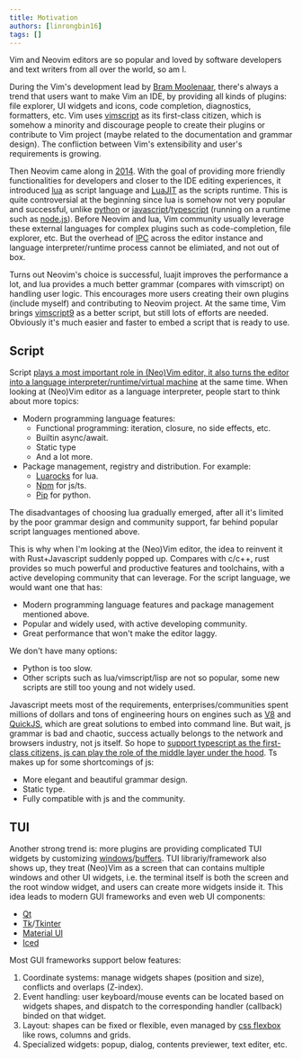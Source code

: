 ```yaml
---
title: Motivation
authors: [linrongbin16]
tags: []
---
```


Vim and Neovim editors are so popular and loved by software developers and text writers from all over the world, so am I.

During the Vim's development lead by [Bram Moolenaar](https://en.wikipedia.org/wiki/Bram_Moolenaar), there's always a trend that users want to make Vim an IDE, by providing all kinds of plugins: file explorer, UI widgets and icons, code completion, diagnostics, formatters, etc. Vim uses [vimscript](<https://en.wikipedia.org/wiki/Vim_(text_editor)#Vim_script>) as its first-class citizen, which is somehow a minority and discourage people to create their plugins or contribute to Vim project (maybe related to the documentation and grammar design). The confliction between Vim's extensibility and user's requirements is growing.

<!-- truncate -->

Then Neovim came along in [2014](<https://en.wikipedia.org/wiki/Vim_(text_editor)#Neovim>). With the goal of providing more friendly functionalities for developers and closer to the IDE editing experiences, it introduced [lua](https://www.lua.org/) as script language and [LuaJIT](https://luajit.org/) as the scripts runtime. This is quite controversial at the beginning since lua is somehow not very popular and successful, unlike [python](https://www.python.org/) or [javascript](https://en.wikipedia.org/wiki/JavaScript)/[typescript](https://www.typescriptlang.org/) (running on a runtime such as [node.js](https://nodejs.org/)). Before Neovim and lua, Vim community usually leverage these external languages for complex plugins such as code-completion, file explorer, etc. But the overhead of [IPC](https://en.wikipedia.org/wiki/Inter-process_communication) across the editor instance and language interpreter/runtime process cannot be elimiated, and not out of box.

Turns out Neovim's choice is successful, luajit improves the performance a lot, and lua provides a much better grammar (compares with vimscript) on handling user logic. This encourages more users creating their own plugins (include myself) and contributing to Neovim project. At the same time, Vim brings [vimscript9](https://www.vim.org/vim90.php) as a better script, but still lots of efforts are needed. Obviously it's much easier and faster to embed a script that is ready to use.

## Script

Script [plays a most important role in (Neo)Vim editor, it also turns the editor into a language interpreter/runtime/virtual machine](https://github.com/rsvim/rfc/blob/873cf96ca2ea256c0694e9396816b2ded827d08a/2-JavascriptEngine.md?plain=1#L9) at the same time. When looking at (Neo)Vim editor as a language interpreter, people start to think about more topics:

- Modern programming language features:
  - Functional programming: iteration, closure, no side effects, etc.
  - Builtin async/await.
  - Static type
  - And a lot more.
- Package management, registry and distribution. For example:
  - [Luarocks](https://luarocks.org/) for lua.
  - [Npm](https://www.npmjs.com/) for js/ts.
  - [Pip](https://packaging.python.org/en/latest/tutorials/installing-packages/) for python.

The disadvantages of choosing lua gradually emerged, after all it's limited by the poor grammar design and community support, far behind popular script languages mentioned above.

This is why when I'm looking at the (Neo)Vim editor, the idea to reinvent it with Rust+Javascript suddenly popped up. Compares with c/c++, rust provides so much powerful and productive features and toolchains, with a active developing community that can leverage. For the script language, we would want one that has:

- Modern programming language features and package management mentioned above.
- Popular and widely used, with active developing community.
- Great performance that won't make the editor laggy.

We don't have many options:

- Python is too slow.
- Other scripts such as lua/vimscript/lisp are not so popular, some new scripts are still too young and not widely used.

Javascript meets most of the requirements, enterprises/communities spent millions of dollars and tons of engineering hours on engines such as [V8](https://v8.dev/) and [QuickJS](https://bellard.org/quickjs/), which are great solutions to embed into command line. But wait, js grammar is bad and chaotic, success actually belongs to the network and browsers industry, not js itself. So hope to [support typescript as the first-class citizens, js can play the role of the middle layer under the hood](https://github.com/rsvim/rfc/blob/873cf96ca2ea256c0694e9396816b2ded827d08a/2-JavascriptEngine.md?plain=1#L25). Ts makes up for some shortcomings of js:

- More elegant and beautiful grammar design.
- Static type.
- Fully compatible with js and the community.

## TUI

Another strong trend is: more plugins are providing complicated TUI widgets by customizing [windows](https://vimhelp.org/windows.txt.html#windows)/[buffers](https://vimhelp.org/windows.txt.html#buffers). TUI librariy/framework also shows up, they treat (Neo)Vim as a screen that can contains multiple windows and other UI widgets, i.e. the terminal itself is both the screen and the root window widget, and users can create more widgets inside it. This idea leads to modern GUI frameworks and even web UI components:

- [Qt](https://www.qt.io/)
- [Tk](https://www.tcl.tk/)/[Tkinter](https://docs.python.org/3/library/tkinter.html)
- [Material UI](https://mui.com/material-ui/)
- [Iced](https://iced.rs/)

Most GUI frameworks support below features:

1. Coordinate systems: manage widgets shapes (position and size), conflicts and overlaps (Z-index).
2. Event handling: user keyboard/mouse events can be located based on widgets shapes, and dispatch to the corresponding handler (callback) binded on that widget.
3. Layout: shapes can be fixed or flexible, even managed by [css flexbox](https://developer.mozilla.org/en-US/docs/Web/CSS/CSS_flexible_box_layout/Basic_concepts_of_flexbox) like rows, columns and grids.
4. Specialized widgets: popup, dialog, contents previewer, text editer, etc.
